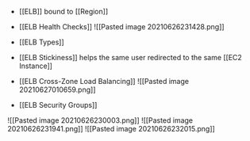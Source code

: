 - [[ELB]] bound to [[Region]]
- [[ELB Health Checks]]
![[Pasted image 20210626231428.png]]
- [[ELB Types]]
- [[ELB Stickiness]] helps the same user redirected to the same [[EC2 Instance]]
- [[ELB Cross-Zone Load Balancing]]
![[Pasted image 20210627010659.png]]

- [[ELB Security Groups]]

![[Pasted image 20210626230003.png]]
![[Pasted image 20210626231941.png]]
![[Pasted image 20210626232015.png]]